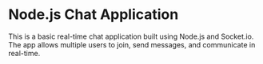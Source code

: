 <h1>Node.js Chat Application</h1>
This is a basic real-time chat application built using Node.js and Socket.io. The app allows multiple users to join, send messages, and communicate in real-time.
